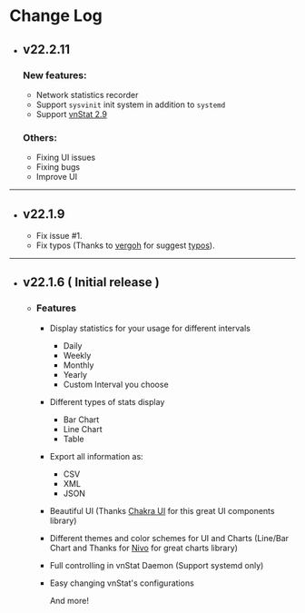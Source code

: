# Change Log

- ## v22.2.11
  ### New features:
  - Network statistics recorder
  - Support `sysvinit` init system in addition to `systemd`
  - Support [vnStat 2.9](https://github.com/vergoh/vnstat/releases/tag/v2.9)
  ### Others:
  - Fixing UI issues
  - Fixing bugs
  - Improve UI

---

- ## v22.1.9

  - Fix issue #1.
  - Fix typos (Thanks to [vergoh](https://github.com/vergoh) for suggest [typos](https://github.com/crate-ci/typos)).

---

- ## v22.1.6 ( Initial release )

  - ### Features

    - Display statistics for your usage for different intervals
      - Daily
      - Weekly
      - Monthly
      - Yearly
      - Custom Interval you choose
    - Different types of stats display
      - Bar Chart
      - Line Chart
      - Table
    - Export all information as:
      - CSV
      - XML
      - JSON
    - Beautiful UI (Thanks [Chakra UI](https://chakra-ui.com/) for this great UI components library)
    - Different themes and color schemes for UI and Charts (Line/Bar Chart and Thanks for [Nivo](https://nivo.rocks/) for great charts library)
    - Full controlling in vnStat Daemon (Support systemd only)
    - Easy changing vnStat's configurations

      And more!
